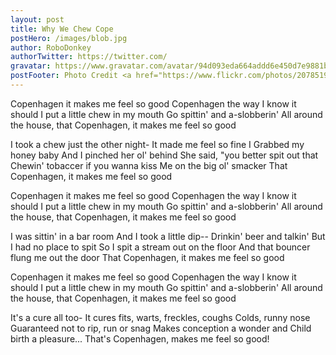 ```yaml
---
layout: post
title: Why We Chew Cope
postHero: /images/blob.jpg
author: RoboDonkey
authorTwitter: https://twitter.com/
gravatar: https://www.gravatar.com/avatar/94d093eda664addd6e450d7e9881bcad?s=32&d=identicon&r=PG
postFooter: Photo Credit <a href="https://www.flickr.com/photos/20785192@N02/5874153989/in/dateposted-public/">a steezy person</a>
---
```

Copenhagen it makes me feel so good
Copenhagen the way I know it should
I put a little chew in my mouth
Go spittin' and a-slobberin'
All around the house, that
Copenhagen, it makes me feel so good

I took a chew just the other night-
It made me feel so fine
I Grabbed my honey baby
And I pinched her ol' behind
She said, "you better spit out that
Chewin' tobaccer if you wanna kiss
Me on the big ol' smacker
That Copenhagen, it makes me feel so good

Copenhagen it makes me feel so good
Copenhagen the way I know it should
I put a little chew in my mouth
Go spittin' and a-slobberin'
All around the house, that
Copenhagen, it makes me feel so good

I was sittin' in a bar room
And I took a little dip--
Drinkin' beer and talkin'
But I had no place to spit
So I spit a stream out on the floor
And that bouncer flung me out the door
That Copenhagen, it makes me feel so good

Copenhagen it makes me feel so good
Copenhagen the way I know it should
I put a little chew in my mouth
Go spittin' and a-slobberin'
All around the house, that
Copenhagen, it makes me feel so good

It's a cure all too-
It cures fits, warts, freckles, coughs
Colds, runny nose
Guaranteed not to rip, run or snag
Makes conception a wonder and
Child birth a pleasure...
That's Copenhagen, makes me feel so good!
